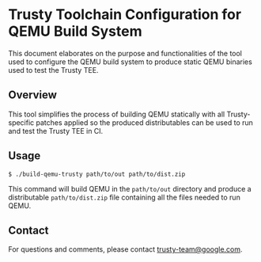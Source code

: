 # Trusty Toolchain Configuration for QEMU Build System

This document elaborates on the purpose and functionalities of the tool used to configure the QEMU build system to produce static QEMU binaries used to test the Trusty TEE.

## Overview

This tool simplifies the process of building QEMU statically with all
Trusty-specific patches applied so the produced distributables can be used
to run and test the Trusty TEE in CI.

## Usage

```
$ ./build-qemu-trusty path/to/out path/to/dist.zip
```

This command will build QEMU in the `path/to/out` directory and produce a
distributable `path/to/dist.zip` file containing all the files needed to run
QEMU.

## Contact

For questions and comments, please contact trusty-team@google.com.
